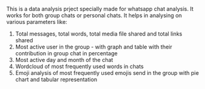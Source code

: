 This is a data analysis prject specially made for whatsapp chat analysis. It works for both group chats or personal chats. It helps in analysing on various parameters like:
  1. Total messages, total words, total media file shared and total links shared
  2. Most active user in the group - with graph and table with their contribution in group chat in percentage
  3. Most active day and month of the chat
  4. Wordcloud of most frequently used words in chats
  5. Emoji analysis of most frequently used emojis send in the group with pie chart and tabular representation

